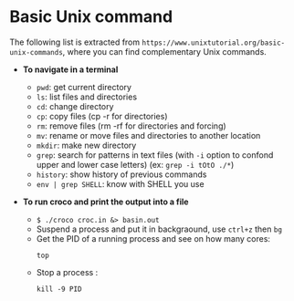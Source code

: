# Basic Unix command

The following list is extracted from ```https://www.unixtutorial.org/basic-unix-commands```,
where you can find complementary Unix commands.

* **To navigate in a terminal**
  * ```pwd```: get current directory
  * ```ls```: list files and directories
  * ```cd```: change directory
  * ```cp```: copy files (cp -r for directories)
  * ```rm```: remove files (rm -rf for directories and forcing)
  * ```mv```: rename or move files and directories to another location
  * ```mkdir```: make new directory
  * ```grep```: search for patterns in text files (with ```-i``` option to confond upper and lower case letters) (ex: ```grep -i tOtO ./*```)
  * ```history```: show history of previous commands
  * ```env | grep SHELL```: know with SHELL you use

* **To run croco and print the output into a file**
  * ```$ ./croco croc.in &> basin.out```
  * Suspend a process and put it in backgraound, use ```ctrl+z``` then ```bg```
  * Get the PID of a running process and see on how many cores:
    ```
    top
    ```
  * Stop a process :
    ```
    kill -9 PID
    ```
